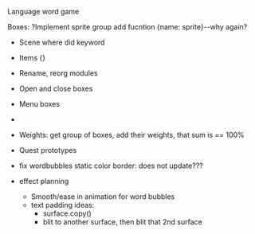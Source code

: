 Language word game

Boxes:
?Implement sprite group add fucntion {name: sprite}--why again?

- Scene where did keyword
- Items {}
- Rename, reorg modules


- Open and close boxes 
- Menu boxes
- 
- Weights: get group of boxes, add their weights, that sum is == 100%

- Quest prototypes
- fix wordbubbles static color border: does not update???
- effect planning
  - Smooth/ease in animation for word bubbles
  - text padding ideas:
    - surface.copy()
    - blit to another surface, then blit that 2nd surface